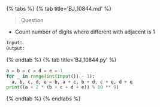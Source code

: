 {% tabs %}
{% tab title='BJ_10844.md' %}

> Question

* Count number of digits where different with adjacent is 1

```txt
Input:
Output:
```

{% endtab %}
{% tab title='BJ_10844.py' %}

```py
a = b = c = d = e = 1
for _ in range(int(input()) - 1):
  a, b, c, d, e = b, a + c, b + d, c + e, d + e
print((a + 2 * (b + c + d + e)) % 10 ** 9)
```

{% endtab %}
{% endtabs %}
